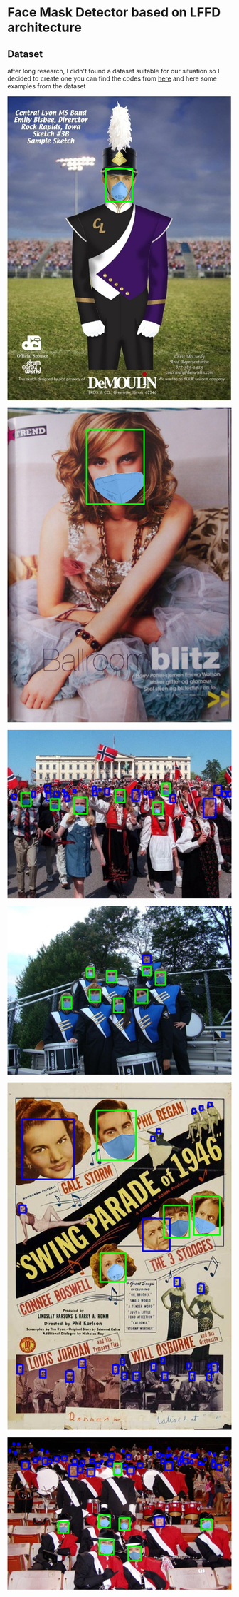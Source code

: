 # Face Mask Detector based on LFFD architecture

## Dataset
after long research, I didn't found a dataset suitable for our situation
so I decided to create one 
you can find the codes from [here](https://github.com/DiaaZiada/face-mask/tree/face-maskV2/MaskTheFace)
and here some examples from the dataset

![image](https://github.com/DiaaZiada/face-mask/blob/face-maskV2/images/0.jpg)



![image](https://github.com/DiaaZiada/face-mask/blob/face-maskV2/images/1.jpg)


![image](https://github.com/DiaaZiada/face-mask/blob/face-maskV2/images/44.jpg)



![image](https://github.com/DiaaZiada/face-mask/blob/face-maskV2/images/22.jpg)



![image](https://github.com/DiaaZiada/face-mask/blob/face-maskV2/images/32.jpg)



![image](https://github.com/DiaaZiada/face-mask/blob/face-maskV2/images/48.jpg)
